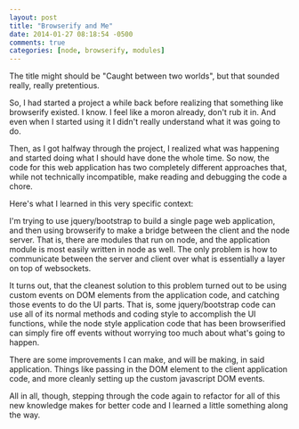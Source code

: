 ```yaml
---
layout: post
title: "Browserify and Me"
date: 2014-01-27 08:18:54 -0500
comments: true
categories: [node, browserify, modules]
---
```

The title might should be "Caught between two worlds", but that sounded
really, really pretentious.

So, I had started a project a while back before realizing that something
like browserify existed. I know. I feel like a moron already, don't rub
it in. And even when I started using it I didn't really understand what
it was going to do.
<!--more-->
Then, as I got halfway through the project, I realized what was happening
and started doing what I should have done the whole time. So now, the code
for this web application has two completely different approaches that,
while not technically incompatible, make reading and debugging the code
a chore.

Here's what I learned in this very specific context:

I'm trying to use jquery/bootstrap to build a single page web application,
and then using browserify to make a bridge between the client and the node
server. That is, there are modules that run on node, and the application
module is most easily written in node as well. The only problem is how
to communicate between the server and client over what is essentially a
layer on top of websockets.

It turns out, that the cleanest solution to this problem turned out to be
using custom events on DOM elements from the application code, and catching
those events to do the UI parts. That is, some jquery/bootstrap code can
use all of its normal methods and coding style to accomplish the UI
functions, while the node style application code that has been browserified
can simply fire off events without worrying too much about what's going
to happen.

There are some improvements I can make, and will be making, in said
application. Things like passing in the DOM element to the client application
code, and more cleanly setting up the custom javascript DOM events.

All in all, though, stepping through the code again to refactor for all of
this new knowledge makes for better code and I learned a little something
along the way.

